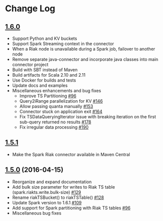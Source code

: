 # Change Log

## [1.6.0](https://github.com/basho/spark-riak-connector/releases/tag/v1.6.0)

* Support Python and KV buckets
* Support Spark Streaming context in the connector
* When a Riak node is unavailable during a Spark job, failover to another node
* Remove separate java-connector and incorporate java classes into main connector project
* Build with SBT instead of Maven
* Build artifacts for Scala 2.10 and 2.11
* Use Docker for builds and tests
* Update docs and examples
* Miscellaneous enhancements and bug fixes
    * Improve TS Partitioning [#96](https://github.com/basho/spark-riak-connector/pull/96)
    * Query2iRange parallelization for KV [#146](https://github.com/basho/spark-riak-connector/pull/146)
    * Allow passing quanta manually [#153](https://github.com/basho/spark-riak-connector/pull/153)
    * Connector stuck on application exit [#164](https://github.com/basho/spark-riak-connector/pull/164)
    * Fix TSDataQueryingIterator issue with breaking iteration on the first sub-query returned no results [#178](https://github.com/basho/spark-riak-connector/pull/178)
    * Fix irregular data processing [#190](https://github.com/basho/spark-riak-connector/pull/190)


## [1.5.1](https://github.com/basho/spark-riak-connector/releases/tag/v1.5.1)

* Make the Spark Riak connector available in Maven Central

## [1.5.0](https://github.com/basho/spark-riak-connector/releases/tag/v1.5.0) (2016-04-15)

* Reorganize and expand documentation 
* Add bulk size parameter for writes to Riak TS table (spark.riakts.write.bulk-size) [#129](https://github.com/basho/spark-riak-connector/pull/129)
* Rename riakTSBucket() to riakTSTable() [#128](https://github.com/basho/spark-riak-connector/pull/128)
* Update Spark version to 1.6.1 [#109](https://github.com/basho/spark-riak-connector/pull/109)
* Add support for Spark partitioning with Riak TS tables [#96](https://github.com/basho/spark-riak-connector/pull/96)
* Miscellaneous bug fixes
